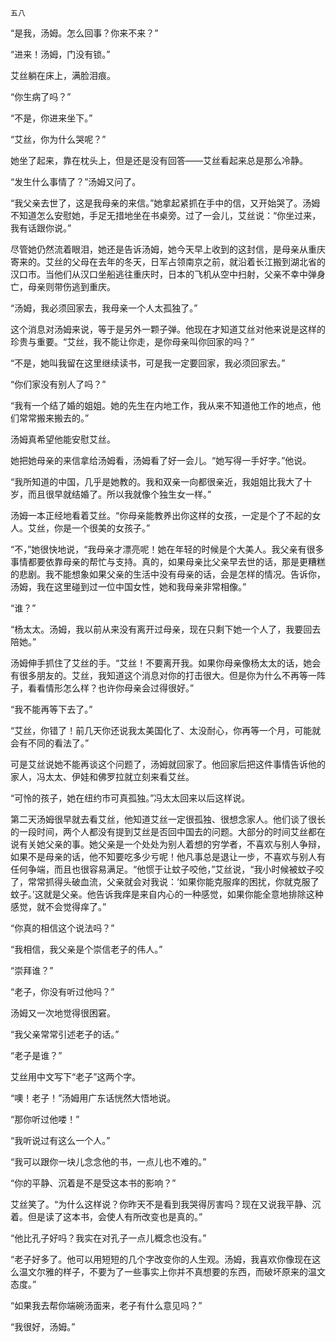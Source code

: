     五八 

   “是我，汤姆。怎么回事？你来不来？”

   “进来！汤姆，门没有锁。”

   艾丝躺在床上，满脸泪痕。

   “你生病了吗？”

   “不是，你进来坐下。”

   “艾丝，你为什么哭呢？”

   她坐了起来，靠在枕头上，但是还是没有回答——艾丝看起来总是那么冷静。

   “发生什么事情了？”汤姆又问了。

   “我父亲去世了，这是我母亲的来信。”她拿起紧抓在手中的信，又开始哭了。汤姆不知道怎么安慰她，手足无措地坐在书桌旁。过了一会儿，艾丝说：“你坐过来，我有话跟你说。”

   尽管她仍然流着眼泪，她还是告诉汤姆，她今天早上收到的这封信，是母亲从重庆寄来的。艾丝的父母在去年的冬天，日军占领南京之前，就沿着长江搬到湖北省的汉口市。当他们从汉口坐船逃往重庆时，日本的飞机从空中扫射，父亲不幸中弹身亡，母亲则带伤逃到重庆。

   “汤姆，我必须回家去，我母亲一个人太孤独了。”

   这个消息对汤姆来说，等于是另外一颗子弹。他现在才知道艾丝对他来说是这样的珍贵与重要。“艾丝，我不能让你走，是你母亲叫你回家的吗？”

   “不是，她叫我留在这里继续读书，可是我一定要回家，我必须回家去。”

   “你们家没有别人了吗？”

   “我有一个结了婚的姐姐。她的先生在内地工作，我从来不知道他工作的地点，他们常常搬来搬去的。”

   汤姆真希望他能安慰艾丝。

   她把她母亲的来信拿给汤姆看，汤姆看了好一会儿。“她写得一手好字。”他说。

   “我所知道的中国，几乎是她教的。我和双亲一向都很亲近，我姐姐比我大了十岁，而且很早就结婚了。所以我就像个独生女一样。”

   汤姆一本正经地看着艾丝。“你母亲能教养出你这样的女孩，一定是个了不起的女人。艾丝，你是一个很美的女孩子。”

   “不，”她很快地说，“我母亲才漂亮呢！她在年轻的时候是个大美人。我父亲有很多事情都要依靠母亲的帮忙与支持。真的，如果母亲比父亲早去世的话，那是更糟糕的悲剧。我不能想象如果父亲的生活中没有母亲的话，会是怎样的情况。告诉你，汤姆，我在这里碰到过一位中国女性，她和我母亲非常相像。”

   “谁？”

   “杨太太。汤姆，我以前从来没有离开过母亲，现在只剩下她一个人了，我要回去陪她。”

   汤姆伸手抓住了艾丝的手。“艾丝！不要离开我。如果你母亲像杨太太的话，她会有很多朋友的。艾丝，我知道这个消息对你的打击很大。但是你为什么不再等一阵子，看看情形怎么样？也许你母亲会过得很好。”

   “我不能再等下去了。”

   “艾丝，你错了！前几天你还说我太美国化了、太没耐心，你再等一个月，可能就会有不同的看法了。”

   可是艾丝说她不能再谈这个问题了，汤姆就回家了。他回家后把这件事情告诉他的家人，冯太太、伊娃和佛罗拉就立刻来看艾丝。

   “可怜的孩子，她在纽约市可真孤独。”冯太太回来以后这样说。

   第二天汤姆很早就去看艾丝，他知道艾丝一定很孤独、很想念家人。他们谈了很长的一段时间，两个人都没有提到艾丝是否回中国去的问题。大部分的时间艾丝都在说有关她父亲的事。她父亲是一个处处为别人着想的穷学者，不喜欢与别人争辩，如果不是母亲的话，他不知要吃多少亏呢！他凡事总是退让一步，不喜欢与别人有任何争端，而且也很容易满足。“他惯于让蚊子咬他，”艾丝说，“我小时候被蚊子咬了，常常抓得头破血流，父亲就会对我说：‘如果你能克服痒的困扰，你就克服了蚊子。’这就是父亲。他告诉我痒是来自内心的一种感觉，如果你能全意地排除这种感觉，就不会觉得痒了。”

   “你真的相信这个说法吗？”

   “我相信，我父亲是个崇信老子的伟人。”

   “崇拜谁？”

   “老子，你没有听过他吗？”

   汤姆又一次地觉得很困窘。

   “我父亲常常引述老子的话。”

   “老子是谁？”

   艾丝用中文写下“老子”这两个字。

   “噢！老子！”汤姆用广东话恍然大悟地说。

   “那你听过他喽！”

   “我听说过有这么一个人。”

   “我可以跟你一块儿念念他的书，一点儿也不难的。”

   “你的平静、沉着是不是受这本书的影响？”

   艾丝笑了。“为什么这样说？你昨天不是看到我哭得厉害吗？现在又说我平静、沉着。但是读了这本书，会使人有所改变也是真的。”

   “他比孔子好吗？我实在对孔子一点儿概念也没有。”

   “老子好多了。他可以用短短的几个字改变你的人生观。汤姆，我喜欢你像现在这么温文尔雅的样子，不要为了一些事实上你并不真想要的东西，而破坏原来的温文态度。”

   “如果我去帮你端碗汤面来，老子有什么意见吗？”

   “我很好，汤姆。”

